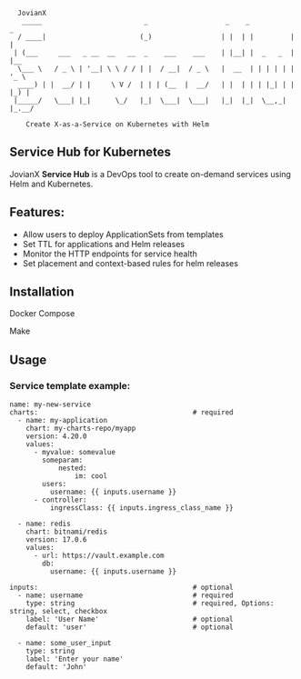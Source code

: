 ```
  JovianX
   _____                         _                   _    _           _
  / ____|                       (_)                 | |  | |         | |
 | (___     ___   _ __  __   __  _    ___    ___    | |__| |  _   _  | |__
  \___ \   / _ \ | '__| \ \ / / | |  / __|  / _ \   |  __  | | | | | | '_ \
  ____) | |  __/ | |     \ V /  | | | (__  |  __/   | |  | | | |_| | | |_) |
 |_____/   \___| |_|      \_/   |_|  \___|  \___|   |_|  |_|  \__,_| |_.__/

    Create X-as-a-Service on Kubernetes with Helm
```

## Service Hub for Kubernetes

JovianX **Service Hub** is a DevOps tool to create on-demand services using Helm and Kubernetes.

## Features:

*   Allow users to deploy ApplicationSets from templates
*   Set TTL for applications and Helm releases
*   Monitor the HTTP endpoints for service health
*   Set placement and context-based rules for helm releases

## Installation

Docker Compose

Make

## Usage

### Service template example:

```
name: my-new-service
charts:                                      # required
  - name: my-application
    chart: my-charts-repo/myapp
    version: 4.20.0
    values:
      - myvalue: somevalue
        someparam:
            nested:
                im: cool
        users:
          username: {{ inputs.username }}
      - controller:
          ingressClass: {{ inputs.ingress_class_name }}

  - name: redis
    chart: bitnami/redis
    version: 17.0.6
    values:
      - url: https://vault.example.com
        db:
          username: {{ inputs.username }}

inputs:                                      # optional
  - name: username                           # required
    type: string                             # required, Options: string, select, checkbox
    label: 'User Name'                       # optional
    default: 'user'                          # optional

  - name: some_user_input
    type: string
    label: 'Enter your name'
    default: 'John'
```
